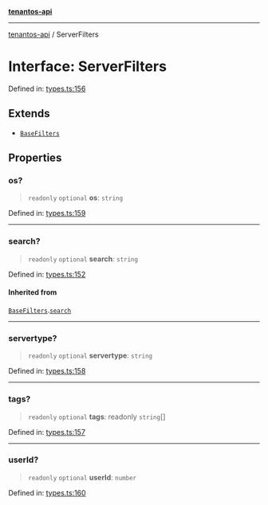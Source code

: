 [**tenantos-api**](../README.md)

***

[tenantos-api](../globals.md) / ServerFilters

# Interface: ServerFilters

Defined in: [types.ts:156](https://github.com/shadmanZero/tenantos-api/blob/50bbdae310005a0ca12345f143ddaf8ea2b8ce90/src/types.ts#L156)

## Extends

- [`BaseFilters`](BaseFilters.md)

## Properties

### os?

> `readonly` `optional` **os**: `string`

Defined in: [types.ts:159](https://github.com/shadmanZero/tenantos-api/blob/50bbdae310005a0ca12345f143ddaf8ea2b8ce90/src/types.ts#L159)

***

### search?

> `readonly` `optional` **search**: `string`

Defined in: [types.ts:152](https://github.com/shadmanZero/tenantos-api/blob/50bbdae310005a0ca12345f143ddaf8ea2b8ce90/src/types.ts#L152)

#### Inherited from

[`BaseFilters`](BaseFilters.md).[`search`](BaseFilters.md#search)

***

### servertype?

> `readonly` `optional` **servertype**: `string`

Defined in: [types.ts:158](https://github.com/shadmanZero/tenantos-api/blob/50bbdae310005a0ca12345f143ddaf8ea2b8ce90/src/types.ts#L158)

***

### tags?

> `readonly` `optional` **tags**: readonly `string`[]

Defined in: [types.ts:157](https://github.com/shadmanZero/tenantos-api/blob/50bbdae310005a0ca12345f143ddaf8ea2b8ce90/src/types.ts#L157)

***

### userId?

> `readonly` `optional` **userId**: `number`

Defined in: [types.ts:160](https://github.com/shadmanZero/tenantos-api/blob/50bbdae310005a0ca12345f143ddaf8ea2b8ce90/src/types.ts#L160)
